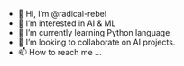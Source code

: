 - 👋 Hi, I’m @radical-rebel
- 👀 I’m interested in AI & ML
- 🌱 I’m currently learning Python language
- 💞️ I’m looking to collaborate on AI projects.
- 📫 How to reach me ...

<!---
radical-rebel/radical-rebel is a ✨ special ✨ repository because its `README.md` (this file) appears on your GitHub profile.
You can click the Preview link to take a look at your changes.
--->
